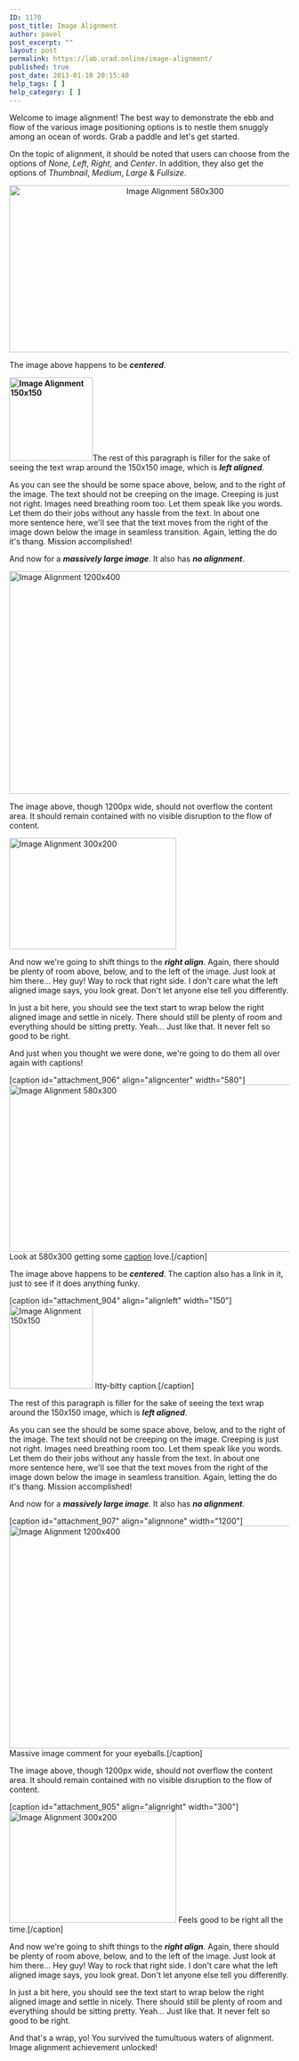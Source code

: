 ```yaml
---
ID: 1170
post_title: Image Alignment
author: pavel
post_excerpt: ""
layout: post
permalink: https://lab.urad.online/image-alignment/
published: true
post_date: 2013-01-10 20:15:40
help_tags: [ ]
help_category: [ ]
---
```

Welcome to image alignment! The best way to demonstrate the ebb and flow of the various image positioning options is to nestle them snuggly among an ocean of words. Grab a paddle and let's get started.

On the topic of alignment, it should be noted that users can choose from the options of <em>None</em>, <em>Left</em>, <em>Right, </em>and <em>Center</em>. In addition, they also get the options of <em>Thumbnail</em>, <em>Medium</em>, <em>Large</em> &amp; <em>Fullsize</em>.
<p style="text-align: center;"><img class="size-full wp-image-906 aligncenter" title="Image Alignment 580x300" alt="Image Alignment 580x300" src="http://multi.openlab.dev/wp-content/uploads/2013/03/image-alignment-580x300.jpg" width="580" height="300" /></p>
The image above happens to be <em><strong>centered</strong></em>.

<strong><img class="size-full wp-image-904 alignleft" title="Image Alignment 150x150" alt="Image Alignment 150x150" src="http://multi.openlab.dev/wp-content/uploads/2013/03/image-alignment-150x150.jpg" width="150" height="150" /></strong>The rest of this paragraph is filler for the sake of seeing the text wrap around the 150x150 image, which is <em><strong>left aligned</strong></em>. <strong></strong>

As you can see the should be some space above, below, and to the right of the image. The text should not be creeping on the image. Creeping is just not right. Images need breathing room too. Let them speak like you words. Let them do their jobs without any hassle from the text. In about one more sentence here, we'll see that the text moves from the right of the image down below the image in seamless transition. Again, letting the do it's thang. Mission accomplished!

And now for a <em><strong>massively large image</strong></em>. It also has <em><strong>no alignment</strong></em>.

<img class="alignnone  wp-image-907" title="Image Alignment 1200x400" alt="Image Alignment 1200x400" src="http://multi.openlab.dev/wp-content/uploads/2013/03/image-alignment-1200x4002.jpg" width="1200" height="400" />

The image above, though 1200px wide, should not overflow the content area. It should remain contained with no visible disruption to the flow of content.

<img class="size-full wp-image-905 alignright" title="Image Alignment 300x200" alt="Image Alignment 300x200" src="http://multi.openlab.dev/wp-content/uploads/2013/03/image-alignment-300x200.jpg" width="300" height="200" />

And now we're going to shift things to the <em><strong>right align</strong></em>. Again, there should be plenty of room above, below, and to the left of the image. Just look at him there... Hey guy! Way to rock that right side. I don't care what the left aligned image says, you look great. Don't let anyone else tell you differently.

In just a bit here, you should see the text start to wrap below the right aligned image and settle in nicely. There should still be plenty of room and everything should be sitting pretty. Yeah... Just like that. It never felt so good to be right.

And just when you thought we were done, we're going to do them all over again with captions!

[caption id="attachment_906" align="aligncenter" width="580"]<img class="size-full wp-image-906  " title="Image Alignment 580x300" alt="Image Alignment 580x300" src="http://multi.openlab.dev/wp-content/uploads/2013/03/image-alignment-580x300.jpg" width="580" height="300" /> Look at 580x300 getting some <a title="Image Settings" href="http://en.support.wordpress.com/images/image-settings/">caption</a> love.[/caption]

The image above happens to be <em><strong>centered</strong></em>. The caption also has a link in it, just to see if it does anything funky.

[caption id="attachment_904" align="alignleft" width="150"]<img class="size-full wp-image-904  " title="Image Alignment 150x150" alt="Image Alignment 150x150" src="http://multi.openlab.dev/wp-content/uploads/2013/03/image-alignment-150x150.jpg" width="150" height="150" /> Itty-bitty caption.[/caption]

<strong></strong>The rest of this paragraph is filler for the sake of seeing the text wrap around the 150x150 image, which is <em><strong>left aligned</strong></em>. <strong></strong>

As you can see the should be some space above, below, and to the right of the image. The text should not be creeping on the image. Creeping is just not right. Images need breathing room too. Let them speak like you words. Let them do their jobs without any hassle from the text. In about one more sentence here, we'll see that the text moves from the right of the image down below the image in seamless transition. Again, letting the do it's thang. Mission accomplished!

And now for a <em><strong>massively large image</strong></em>. It also has <em><strong>no alignment</strong></em>.

[caption id="attachment_907" align="alignnone" width="1200"]<img class=" wp-image-907" title="Image Alignment 1200x400" alt="Image Alignment 1200x400" src="http://multi.openlab.dev/wp-content/uploads/2013/03/image-alignment-1200x4002.jpg" width="1200" height="400" /> Massive image comment for your eyeballs.[/caption]

The image above, though 1200px wide, should not overflow the content area. It should remain contained with no visible disruption to the flow of content.

[caption id="attachment_905" align="alignright" width="300"]<img class="size-full wp-image-905 " title="Image Alignment 300x200" alt="Image Alignment 300x200" src="http://multi.openlab.dev/wp-content/uploads/2013/03/image-alignment-300x200.jpg" width="300" height="200" /> Feels good to be right all the time.[/caption]

And now we're going to shift things to the <em><strong>right align</strong></em>. Again, there should be plenty of room above, below, and to the left of the image. Just look at him there... Hey guy! Way to rock that right side. I don't care what the left aligned image says, you look great. Don't let anyone else tell you differently.

In just a bit here, you should see the text start to wrap below the right aligned image and settle in nicely. There should still be plenty of room and everything should be sitting pretty. Yeah... Just like that. It never felt so good to be right.

And that's a wrap, yo! You survived the tumultuous waters of alignment. Image alignment achievement unlocked!